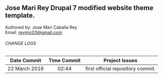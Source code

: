 ## Jose Mari Rey Drupal 7 modified website theme template.

Authored by: Jose Mari Caballa Rey<br/>
Email: reyjmc03@gmail.com


###### CHANGE LOGS
| Date Commit  | Time Commit | Project Issues |
| :---: | :---: | :---: |
|  22 March 2016  | 02:44 | first official repository commit.  |
